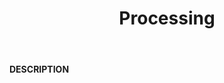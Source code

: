 ﻿---
category: 1xx
code: 102
cover: https://firebasestorage.googleapis.com/v0/b/capy-http.appspot.com/o/Capy102.webp?alt=media
coverAlt: Processing
description: Processing
pubDate: 2014-06-01
tags:
- 1xx
title: Processing
---

__DESCRIPTION__
